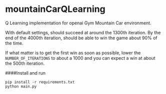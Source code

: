# mountainCarQLearning

Q Learning implementation for openai Gym Mountain Car environment.

With default settings, should succeed at around the 1300th iteration. By the end of the 4000th iteration, should be able to win the game about 90% of the time.

If what matter is to get the first win as soon as possible, lower the `NUMBER_OF_ITERATIONS` to about a 1000 and you can expect a win at about the 500th iteration.

####Install and run
```
pip install -r requirements.txt
python main.py
```
